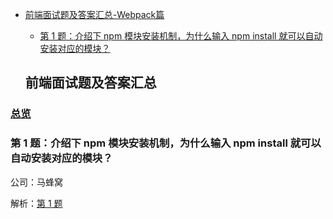 - [前端面试题及答案汇总-Webpack篇](#%E5%89%8D%E7%AB%AF%E9%9D%A2%E8%AF%95%E9%A2%98%E5%8F%8A%E7%AD%94%E6%A1%88%E6%B1%87%E6%80%BB)
  - [第 1 题：介绍下 npm 模块安装机制，为什么输入 npm install 就可以自动安装对应的模块？](#%E7%AC%AC-1-%E9%A2%98%E6%80%8E%E4%B9%88%E8%AE%A9%E4%B8%80%E4%B8%AA-div-%E6%B0%B4%E5%B9%B3%E5%9E%82%E7%9B%B4%E5%B1%85%E4%B8%AD)


  ## 前端面试题及答案汇总

### [总览](https://github.com/lotosv2010/front-end-summary/issues?q=is%3Aopen+is%3Aissue+label%3AWebpack+label%3Ainterview)

### 第 1 题：介绍下 npm 模块安装机制，为什么输入 npm install 就可以自动安装对应的模块？

公司：马蜂窝

解析：[第 1 题](https://github.com/lotosv2010/front-end-summary/issues/45)

<br/>
